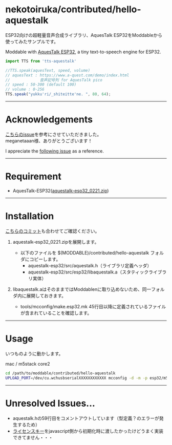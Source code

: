 # nekotoiruka/contributed/hello-aquestalk

ESP32向けの超軽量音声合成ライブラリ、AquesTalk ESP32をModdableから使ってみたサンプルです。

Moddable with [AquesTalk ESP32](https://www.a-quest.com/products/aquestalk_esp32.html), a tiny text-to-speech engine for ESP32. 
<br />
```JavaScript
import TTS from 'tts-aquestalk'

//TTS.speak(aquesText, speed, volume)
// aquesText : https://www.a-quest.com/demo/index.html
//             音声記号列 for AquesTalk pico
// speed : 50-300 (default 100)
// volume : 0-256
TTS.speak("yukku'ri/_shiteitte'ne. ", 80, 64);
```


---
# Acknowledgements

[こちらのissue](https://github.com/Moddable-OpenSource/moddable/issues/487)を参考にさせていただきました。<br />
meganetaaan様、ありがとうございます！

I appreciate the [following issue](https://github.com/Moddable-OpenSource/moddable/issues/487) as a reference.




---
# Requirement

* AquesTalk-ESP32([aquestalk-esp32_0221.zip](https://www.a-quest.com/download.html#a-etc))


---
# Installation

[こちらのコミット](https://github.com/nekotoiruka/moddable/commit/62165a3d50a924c21fccebeead2860cf19456b4f)も合わせてご確認ください。

1. aquestalk-esp32_0221.zipを展開します。
    * 以下のファイルを $(MODDABLE)/contributed/hello-aquestalk フォルダにコピーします。
        * aquestalk-esp32/src/aquestalk.h（ライブラリ定義ヘッダ）
        * aquestalk-esp32/src/esp32/libaquestalk.a（スタティックライブラリ実体）

2. libaquestalk.aはそのままではModdablenに取り込めないため、同一フォルダ内に展開しておきます。
    * tools/mcconfig/make.esp32.mk 45行目以降に定義されているファイルが含まれていることを確認します。


---
# Usage

いつものように動かします。

mac / m5stack core2

```bash
cd /path/to/moddable/contributed/hello-aquestalk
UPLOAD_PORT=/dev/cu.wchusbserialXXXXXXXXXXXX mcconfig -d -m -p esp32/m5stack_core2
```
---
# Unresolved Issues...

* aquestalk.hの59行目をコメントアウトしています（型定義？のエラーが発生するため）
* [ライセンスキー](https://store.a-quest.com/items/10524168)をjavascript側から初期化時に渡したかったけどうまく実装できてません・・・